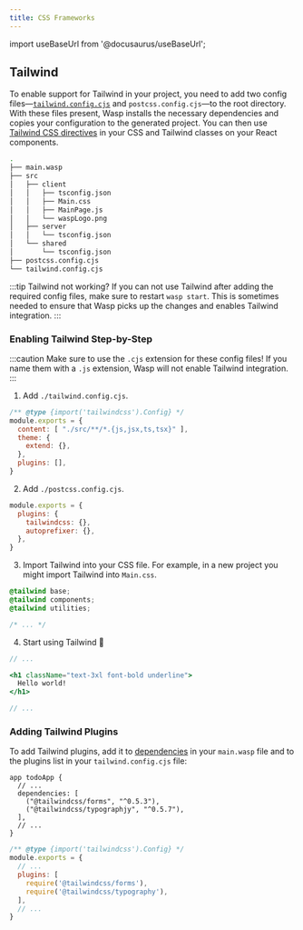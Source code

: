 ```yaml
---
title: CSS Frameworks
---
```


import useBaseUrl from '@docusaurus/useBaseUrl';

## Tailwind

To enable support for Tailwind in your project, you need to add two config files—[`tailwind.config.cjs`](https://tailwindcss.com/docs/configuration#configuration-options) and `postcss.config.cjs`—to the root directory. With these files present, Wasp installs the necessary dependencies and copies your configuration to the generated project. You can then use [Tailwind CSS directives](https://tailwindcss.com/docs/functions-and-directives#directives) in your CSS and Tailwind classes on your React components.

```bash title="tree ." {13-14}
.
├── main.wasp
├── src
│   ├── client
│   │   ├── tsconfig.json
│   │   ├── Main.css
│   │   ├── MainPage.js
│   │   └── waspLogo.png
│   ├── server
│   │   └── tsconfig.json
│   └── shared
│       └── tsconfig.json
├── postcss.config.cjs
└── tailwind.config.cjs
```

:::tip Tailwind not working?
If you can not use Tailwind after adding the required config files, make sure to restart `wasp start`. This is sometimes needed to ensure that Wasp picks up the changes and enables Tailwind integration.
:::

### Enabling Tailwind Step-by-Step

:::caution
Make sure to use the `.cjs` extension for these config files! If you name them with a `.js` extension, Wasp will not enable Tailwind integration.
:::

1. Add `./tailwind.config.cjs`.

  ```js title="./tailwind.config.cjs"
  /** @type {import('tailwindcss').Config} */
  module.exports = {
    content: [ "./src/**/*.{js,jsx,ts,tsx}" ],
    theme: {
      extend: {},
    },
    plugins: [],
  }
  ```

2. Add `./postcss.config.cjs`.

  ```js title="./postcss.config.cjs"
  module.exports = {
    plugins: {
      tailwindcss: {},
      autoprefixer: {},
    },
  }
  ```

3. Import Tailwind into your CSS file. For example, in a new project you might import Tailwind into `Main.css`.

  ```css title="./src/client/Main.css {1-3}"
  @tailwind base;
  @tailwind components;
  @tailwind utilities;

  /* ... */
  ```

4. Start using Tailwind 🥳
  
  ```jsx title="./src/client/MainPage.jsx"
  // ...

  <h1 className="text-3xl font-bold underline">
    Hello world!
  </h1>

  // ...
  ```

### Adding Tailwind Plugins

To add Tailwind plugins, add it to [dependencies](/docs/project/dependencies) in your `main.wasp` file and to the plugins list in your `tailwind.config.cjs` file:

```wasp title="./main.wasp" {4-5}
app todoApp {
  // ...
  dependencies: [
    ("@tailwindcss/forms", "^0.5.3"),
    ("@tailwindcss/typographjy", "^0.5.7"),
  ],
  // ...
}
```

```js title="./tailwind.config.cjs" {5-6}
/** @type {import('tailwindcss').Config} */
module.exports = {
  // ...
  plugins: [
    require('@tailwindcss/forms'),
    require('@tailwindcss/typography'),
  ],
  // ...
}
```
